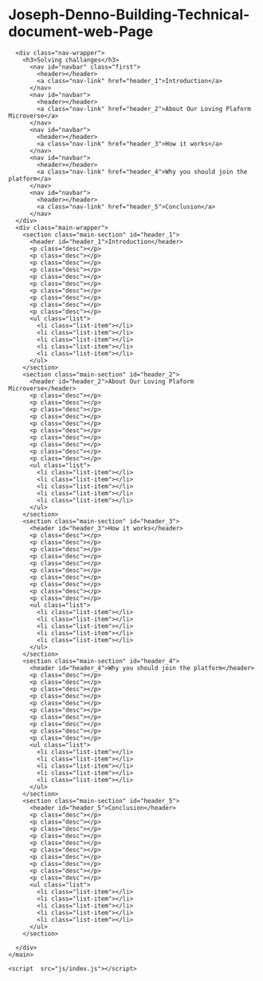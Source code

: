 # Joseph-Denno-Building-Technical-document-web-Page

<!DOCTYPE html>
<html lang="en">
  <head>
    <meta charset="UTF-8">
    <title>Fork Me! FCC: Test Suite Template</title>
    <link rel="stylesheet" href="css/style.css">
  </head>

  <body>
    <!-- <script src="https://cdn.freecodecamp.org/testable-projects-fcc/v1/bundle.js"></script> -->
    <main id="main-doc">

      <div class="nav-wrapper">
        <h3>Solving challanges</h3>
          <nav id="navbar" class="first">
            <header></header>
            <a class="nav-link" href="header_1">Introduction</a>
          </nav>
          <nav id="navbar">
            <header></header>
            <a class="nav-link" href="header_2">About Our Loving Plaform Microverse</a>
          </nav>
          <nav id="navbar">
            <header></header>
            <a class="nav-link" href="header_3">How it works</a>
          </nav>
          <nav id="navbar">
            <header></header>
            <a class="nav-link" href="header_4">Why you should join the platform</a>
          </nav>
          <nav id="navbar">
            <header></header>
            <a class="nav-link" href="header_5">Conclusion</a>
          </nav>
      </div>
      <div class="main-wrapper">
        <section class="main-section" id="header_1">
          <header id="header_1">Introduction</header>
          <p class="desc"></p>
          <p class="desc"></p>
          <p class="desc"></p>
          <p class="desc"></p>
          <p class="desc"></p>
          <p class="desc"></p>
          <p class="desc"></p>
          <p class="desc"></p>
          <p class="desc"></p>
          <p class="desc"></p>
          <ul class="list">
            <li class="list-item"></li>
            <li class="list-item"></li>
            <li class="list-item"></li>
            <li class="list-item"></li>
            <li class="list-item"></li>
          </ul>
        </section>
        <section class="main-section" id="header_2">
          <header id="header_2">About Our Loving Plaform Microverse</header>
          <p class="desc"></p>
          <p class="desc"></p>
          <p class="desc"></p>
          <p class="desc"></p>
          <p class="desc"></p>
          <p class="desc"></p>
          <p class="desc"></p>
          <p class="desc"></p>
          <p class="desc"></p>
          <p class="desc"></p>
          <ul class="list">
            <li class="list-item"></li>
            <li class="list-item"></li>
            <li class="list-item"></li>
            <li class="list-item"></li>
            <li class="list-item"></li>
          </ul>
        </section>
        <section class="main-section" id="header_3">
          <header id="header_3">How it works</header>
          <p class="desc"></p>
          <p class="desc"></p>
          <p class="desc"></p>
          <p class="desc"></p>
          <p class="desc"></p>
          <p class="desc"></p>
          <p class="desc"></p>
          <p class="desc"></p>
          <p class="desc"></p>
          <p class="desc"></p>
          <ul class="list">
            <li class="list-item"></li>
            <li class="list-item"></li>
            <li class="list-item"></li>
            <li class="list-item"></li>
            <li class="list-item"></li>
          </ul>
        </section>
        <section class="main-section" id="header_4">
          <header id="header_4">Why you should join the platform</header>
          <p class="desc"></p>
          <p class="desc"></p>
          <p class="desc"></p>
          <p class="desc"></p>
          <p class="desc"></p>
          <p class="desc"></p>
          <p class="desc"></p>
          <p class="desc"></p>
          <p class="desc"></p>
          <p class="desc"></p>
          <ul class="list">
            <li class="list-item"></li>
            <li class="list-item"></li>
            <li class="list-item"></li>
            <li class="list-item"></li>
            <li class="list-item"></li>
          </ul>
        </section>
        <section class="main-section" id="header_5">
          <header id="header_5">Conclusion</header>
          <p class="desc"></p>
          <p class="desc"></p>
          <p class="desc"></p>
          <p class="desc"></p>
          <p class="desc"></p>
          <p class="desc"></p>
          <p class="desc"></p>
          <p class="desc"></p>
          <p class="desc"></p>
          <p class="desc"></p>
          <ul class="list">
            <li class="list-item"></li>
            <li class="list-item"></li>
            <li class="list-item"></li>
            <li class="list-item"></li>
            <li class="list-item"></li>
          </ul>
        </section>
      
      </div>
    </main>

    <script  src="js/index.js"></script>
  </body>
</html>
